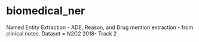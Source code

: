 # biomedical_ner
Named Entity Extraction - ADE, Reason, and Drug mention extraction - from clinical notes. Dataset = N2C2 2018- Track 2
